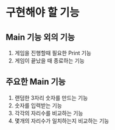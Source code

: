 # 구현해야 할 기능

## Main 기능 외의 기능
1. 게임을 진행할때 필요한 Print 기능
2. 게임이 끝났을 때 종료하는 기능

## 주요한 Main 기능

1. 랜덤한 3자리 숫자를 만드는 기능
2. 숫자를 입력받는 기능
3. 각각의 자리수를 비교하는 기능 
4. 몇개의 자리수가 일치하는지 비교하는 기능